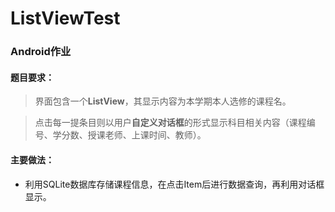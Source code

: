 # ListViewTest

### Android作业
#### 题目要求：
> 界面包含一个**ListView**，其显示内容为本学期本人选修的课程名。

> 点击每一提条目则以用户**自定义对话框**的形式显示科目相关内容（课程编号、学分数、授课老师、上课时间、教师）。
#### 主要做法：
* 利用SQLite数据库存储课程信息，在点击Item后进行数据查询，再利用对话框显示。

